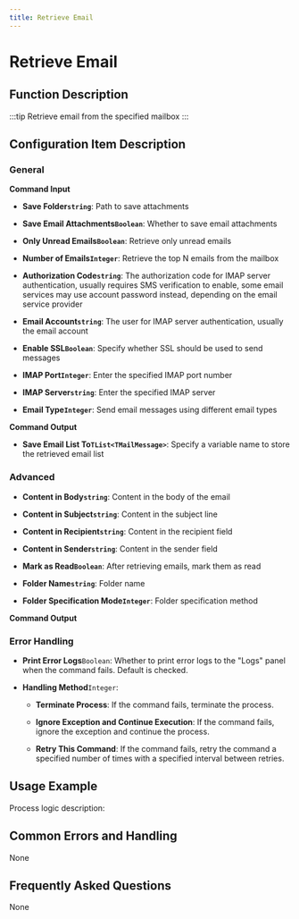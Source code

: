 ```yaml
---
title: Retrieve Email
---
```


# Retrieve Email

## Function Description

:::tip 
Retrieve email from the specified mailbox
:::

## Configuration Item Description

### General

**Command Input**

- **Save Folder`string`**: Path to save attachments

- **Save Email Attachments`Boolean`**: Whether to save email attachments

- **Only Unread Emails`Boolean`**: Retrieve only unread emails

- **Number of Emails`Integer`**: Retrieve the top N emails from the mailbox

- **Authorization Code`string`**: The authorization code for IMAP server authentication, usually requires SMS verification to enable, some email services may use account password instead, depending on the email service provider

- **Email Account`string`**: The user for IMAP server authentication, usually the email account

- **Enable SSL`Boolean`**: Specify whether SSL should be used to send messages

- **IMAP Port`Integer`**: Enter the specified IMAP port number

- **IMAP Server`string`**: Enter the specified IMAP server

- **Email Type`Integer`**: Send email messages using different email types


**Command Output**

- **Save Email List To`TList<TMailMessage>`**: Specify a variable name to store the retrieved email list

### Advanced

- **Content in Body`string`**: Content in the body of the email

- **Content in Subject`string`**: Content in the subject line

- **Content in Recipient`string`**: Content in the recipient field

- **Content in Sender`string`**: Content in the sender field

- **Mark as Read`Boolean`**: After retrieving emails, mark them as read

- **Folder Name`string`**: Folder name

- **Folder Specification Mode`Integer`**: Folder specification method


**Command Output**

### Error Handling

- **Print Error Logs**`Boolean`: Whether to print error logs to the "Logs" panel when the command fails. Default is checked. 

- **Handling Method**`Integer`:

    - **Terminate Process**: If the command fails, terminate the process.

    - **Ignore Exception and Continue Execution**: If the command fails, ignore the exception and continue the process.

    - **Retry This Command**: If the command fails, retry the command a specified number of times with a specified interval between retries.

## Usage Example

Process logic description:

## Common Errors and Handling

None

## Frequently Asked Questions

None

